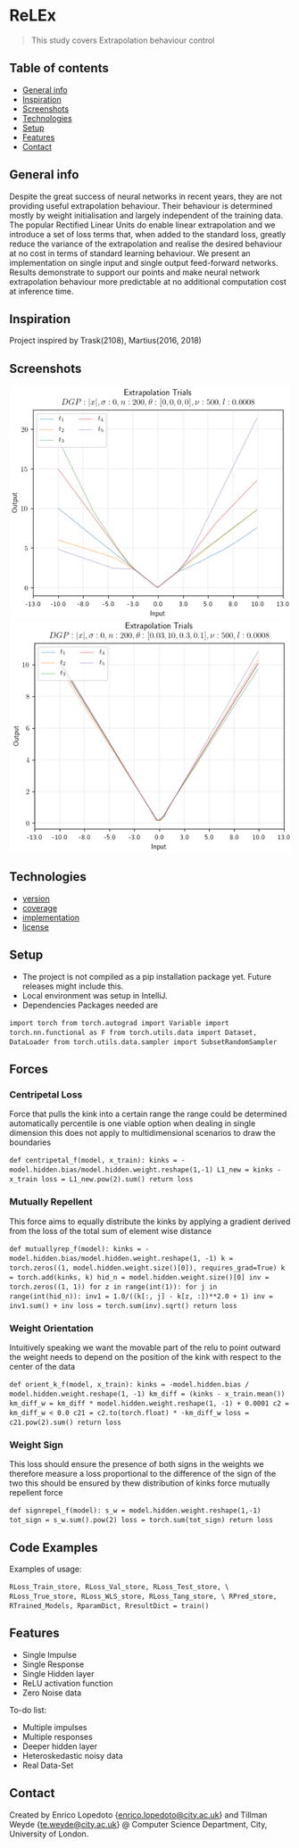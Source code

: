 # ReLEx
> This study covers Extrapolation behaviour control

## Table of contents
* [General info](#general-info)
* [Inspiration](#inspiration)
* [Screenshots](#screenshots)
* [Technologies](#technologies)
* [Setup](#setup)
* [Features](#features)
* [Contact](#contact)

## General info
Despite the great success of neural networks in recent years, they are not providing useful extrapolation behaviour. 
Their behaviour is determined mostly by weight initialisation and largely independent of the training data. 
The popular Rectified Linear Units do enable linear extrapolation and we introduce a set of loss terms that, when added to the standard loss, greatly reduce the variance of the extrapolation and realise the desired behaviour at no cost in terms of standard learning behaviour. 
We present an implementation on single input and single output feed-forward networks. Results demonstrate to support our points and make neural network extrapolation behaviour more predictable at no additional computation cost at inference time.

## Inspiration
Project inspired by Trask(2108), Martius(2016, 2018)

## Screenshots
![Example screenshot](./SpagPred_abs_MSE_spaghmsefinal_cab2d5e8-bcc7-11ea-b8b7-b888e395c23b.png)
![Example screenshot](./SpagPred_abs_ReLEx_spaghrelexfinal_bf1dd186-bcc6-11ea-9685-b888e395c23b.png)

## Technologies
* [version](https://img.shields.io/badge/version-1.1-green)
* [coverage](https://img.shields.io/badge/completion-80%25-yellowgreen)
* [implementation](https://img.shields.io/badge/implementation-PyTorch-red)
* [license](https://img.shields.io/badge/license-AGPL-blue)

## Setup
* The project is not compiled as a pip installation package yet. Future releases might include this.
* Local environment was setup in IntelliJ. 
* Dependencies Packages needed are 

`import torch
from torch.autograd import Variable
import torch.nn.functional as F
from torch.utils.data import Dataset, DataLoader
from torch.utils.data.sampler import SubsetRandomSampler
`

## Forces
### Centripetal Loss
Force that pulls the kink into a certain range
the range could be determined automatically
percentile is one viable option when dealing in single dimension
this does not apply to multidimensional scenarios to draw the boundaries

`def centripetal_f(model, x_train):
    kinks = -model.hidden.bias/model.hidden.weight.reshape(1,-1)
    L1_new = kinks - x_train
    loss = L1_new.pow(2).sum()
    return loss
`

### Mutually Repellent
This force aims to equally distribute the kinks
by applying a gradient derived from the loss of the total
sum of element wise distance

`def mutuallyrep_f(model):
    kinks = -model.hidden.bias/model.hidden.weight.reshape(1, -1)
    k = torch.zeros((1, model.hidden.weight.size()[0]), requires_grad=True)
    k = torch.add(kinks, k)
    hid_n = model.hidden.weight.size()[0]
    inv = torch.zeros((1, 1))
    for z in range(int(1)):
        for j in range(int(hid_n)):
            inv1 = 1.0/((k[:, j] - k[z, :])**2.0 + 1)
            inv = inv1.sum() + inv
    loss = torch.sum(inv).sqrt()
    return loss
`

### Weight Orientation
Intuitively speaking we want the movable part of the relu to point outward
the weight needs to depend on the position of the kink with respect to the
center of the data

`def orient_k_f(model, x_train):
    kinks = -model.hidden.bias / model.hidden.weight.reshape(1, -1)
    km_diff = (kinks - x_train.mean())
    km_diff_w = km_diff * model.hidden.weight.reshape(1, -1) + 0.0001
    c2 = km_diff_w < 0.0
    c21 = c2.to(torch.float) * -km_diff_w
    loss = c21.pow(2).sum()
    return loss
`

### Weight Sign
This loss should ensure the presence of both signs in the weights
we therefore measure a loss proportional to the difference of the sign of the two
this should be ensured by thew distribution of kinks force mutually repellent force

`def signrepel_f(model):
    s_w = model.hidden.weight.reshape(1,-1)
    tot_sign = s_w.sum().pow(2)
    loss = torch.sum(tot_sign)
    return loss
 `

## Code Examples
Examples of usage:

`RLoss_Train_store, RLoss_Val_store, RLoss_Test_store, \
    RLoss_True_store, RLoss_WLS_store, RLoss_Tang_store, \
    RPred_store, RTrained_Models, RparamDict, RresultDict = train()
`

## Features
* Single Impulse
* Single Response
* Single Hidden layer
* ReLU activation function
* Zero Noise data

To-do list:
* Multiple impulses
* Multiple responses
* Deeper hidden layer
* Heteroskedastic noisy data
* Real Data-Set


## Contact
Created by Enrico Lopedoto {enrico.lopedoto@city.ac.uk} and Tillman Weyde {te.weyde@city.ac.uk} @ Computer Science Department, City, University of London.

